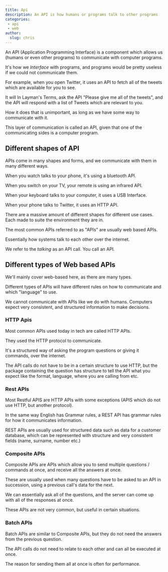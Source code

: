 ```yaml
---
title: Api
description: An API is how humans or programs talk to other programs
categories:
 - api
 - web
author:  
  slug: chris
---
```


An API (Application Programming Interface) is a component which allows us (humans or even other programs) to communicate with computer programs.

It's how we *Interface* with programs, and programs would be pretty useless if we could not communicate them.

For example, when you open Twitter, it uses an API to fetch all of the tweets which are available for you to see.

It will In Layman's Terms, ask the API "Please give me all of the tweets", 
and the API will respond with a list of Tweets which are relevant to you.

How it does that is unimportant, 
as long as we have some way to communicate with it.

This layer of communication is called an API, 
given that one of the communicating sides is a computer program.

## Different shapes of API

APIs come in many shapes and forms, and we communicate with them in many different ways.

When you watch talks to your phone, it's using a bluetooth API.

When you switch on your TV, your remote is using an infrared API.

When your keyboard talks to your computer, it uses a USB Interface.

When your phone talks to Twitter, it uses an HTTP API.

There are a massive amount of different shapes for different use cases. 
Each made to suite the environment they are in. 

The most common APIs referred to as "APIs" are usually web based APIs.

Essentially how systems talk to each other over the internet.

We refer to the *talking* as an API call. You call an API.

## Different types of Web based APIs

We'll mainly cover web-based here, as there are many types.

Different types of APIs will have different rules on how to communicate and which "language" to use.

We cannot communicate with APIs like we do with humans. 
Computers expect very consistent, and structured information to make decisions.

### HTTP Apis 

Most common APIs used today in tech are called HTTP APIs.

They used the HTTP protocol to communicate. 

It's a structured way of asking the program questions or giving it commands,
over the internet. 

The API calls do not have to be in a certain structure to use HTTP, 
but the package containing the question has structure to tell the API what you expect
like the format, language, where you are calling from etc.

### Rest APIs

Most Restful APIS are HTTP APIs with some exceptions (APIS which do not use HTTP, but another protocol).

In the same way English has Grammar rules, a REST API has grammar rules
for how it communicates information. 

REST APIs are usually used for structured data such as data for a customer database,
which can be represented with structure and very consistent fields (name, surname, number etc.)

### Composite APIs

Composite APIs are APIs which allow you to send multiple questions / commands at once, 
and receive all the answers at once.

These are usually used when many questions have to be asked to an API in succession,
using a previous call's data for the next.

We can essentially ask all of the questions, and the server can come up with all of the responses at once.

These APIs are not very common, but useful in certain situations.

### Batch APIs

Batch APIs are similar to Composite APIs, but they do not need the answers from the previous question. 

The API calls do not need to relate to each other and can all be executed at once.

The reason for sending them all at once is often for performance.
